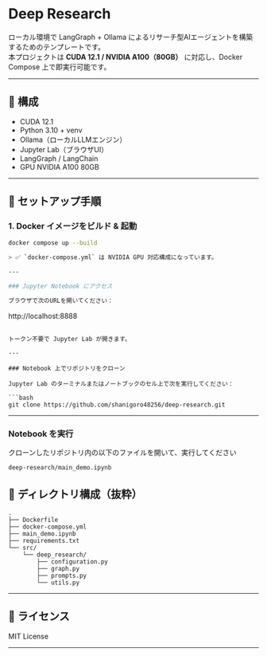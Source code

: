 # Deep Research

ローカル環境で LangGraph + Ollama によるリサーチ型AIエージェントを構築するためのテンプレートです。  
本プロジェクトは **CUDA 12.1 / NVIDIA A100（80GB）** に対応し、Docker Compose 上で即実行可能です。

---

## 🔧 構成

- CUDA 12.1
- Python 3.10 + venv
- Ollama（ローカルLLMエンジン）
- Jupyter Lab（ブラウザUI）
- LangGraph / LangChain
- GPU NVIDIA A100 80GB

---

## 🚀 セットアップ手順

### 1. Docker イメージをビルド & 起動

```bash
docker compose up --build

> ✅ `docker-compose.yml` は NVIDIA GPU 対応構成になっています。

---

### Jupyter Notebook にアクセス

ブラウザで次のURLを開いてください：

```
http://localhost:8888
```

トークン不要で Jupyter Lab が開きます。

---

### Notebook 上でリポジトリをクローン

Jupyter Lab のターミナルまたはノートブックのセル上で次を実行してください：

```bash
git clone https://github.com/shanigoro48256/deep-research.git
```

---

### Notebook を実行

クローンしたリポジトリ内の以下のファイルを開いて、実行してください

```
deep-research/main_demo.ipynb
```

## 📂 ディレクトリ構成（抜粋）

```
.
├── Dockerfile
├── docker-compose.yml
├── main_demo.ipynb
├── requirements.txt
└── src/
    └── deep_research/
        ├── configuration.py
        ├── graph.py
        ├── prompts.py
        └── utils.py
```

---

## 📄 ライセンス

MIT License

---
